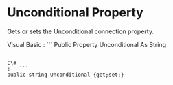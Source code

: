 <!-- loio3c1401376c5f10148ff1a0aa77037adb -->

# Unconditional Property

Gets or sets the Unconditional connection property.



Visual Basic
:   ```
Public Property Unconditional As String
```

C\#
:   ```
public string Unconditional {get;set;}
```

